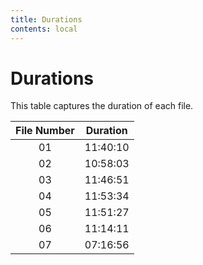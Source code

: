 ```yaml
---
title: Durations
contents: local
---
```


# Durations

This table captures the duration of each file.

| File Number | Duration |
| :---------: | :------: |
|     01      | 11:40:10 |
|     02      | 10:58:03 |
|     03      | 11:46:51 |
|     04      | 11:53:34 |
|     05      | 11:51:27 |
|     06      | 11:14:11 |
|     07      | 07:16:56 |
